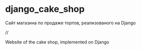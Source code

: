 # django_cake_shop

Сайт магазина по продаже тортов, реализованого на Django 

//

Website of the cake shop, implemented on Django
